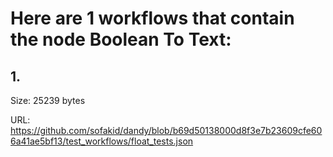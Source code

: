 # Here are 1 workflows that contain the node Boolean To Text:

## 1. 

Size: 25239 bytes

URL: https://github.com/sofakid/dandy/blob/b69d50138000d8f3e7b23609cfe606a41ae5bf13/test_workflows/float_tests.json

